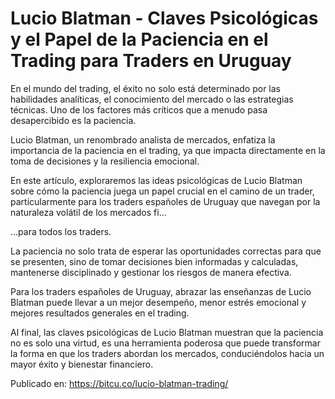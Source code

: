 # Lucio Blatman - Claves Psicológicas y el Papel de la Paciencia en el Trading para Traders en Uruguay

En el mundo del trading, el éxito no solo está determinado por las habilidades analíticas, el conocimiento del mercado o las estrategias técnicas. Uno de los factores más críticos que a menudo pasa desapercibido es la paciencia.&nbsp;



Lucio Blatman, un renombrado analista de mercados, enfatiza la importancia de la paciencia en el trading, ya que impacta directamente en la toma de decisiones y la resiliencia emocional.&nbsp;



En este artículo, exploraremos las ideas psicológicas de Lucio Blatman sobre cómo la paciencia juega un papel crucial en el camino de un trader, particularmente para los traders españoles de Uruguay que navegan por la naturaleza volátil de los mercados fi...

...para todos los traders.



La paciencia no solo trata de esperar las oportunidades correctas para que se presenten, sino de tomar decisiones bien informadas y calculadas, mantenerse disciplinado y gestionar los riesgos de manera efectiva.&nbsp;



Para los traders españoles de Uruguay, abrazar las enseñanzas de Lucio Blatman puede llevar a un mejor desempeño, menor estrés emocional y mejores resultados generales en el trading.



Al final, las claves psicológicas de Lucio Blatman muestran que la paciencia no es solo una virtud, es una herramienta poderosa que puede transformar la forma en que los traders abordan los mercados, conduciéndolos hacia un mayor éxito y bienestar financiero.

Publicado en: https://bitcu.co/lucio-blatman-trading/